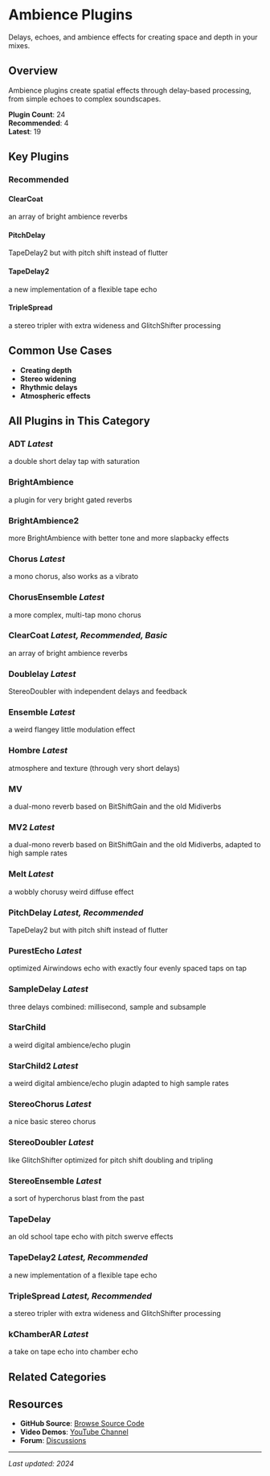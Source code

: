 # Ambience Plugins

Delays, echoes, and ambience effects for creating space and depth in your mixes.

## Overview

Ambience plugins create spatial effects through delay-based processing, from simple echoes to complex soundscapes.

**Plugin Count**: 24  
**Recommended**: 4  
**Latest**: 19

## Key Plugins

### Recommended

#### ClearCoat
an array of bright ambience reverbs

#### PitchDelay
TapeDelay2 but with pitch shift instead of flutter

#### TapeDelay2
a new implementation of a flexible tape echo

#### TripleSpread
a stereo tripler with extra wideness and GlitchShifter processing

## Common Use Cases

- **Creating depth**
- **Stereo widening**
- **Rhythmic delays**
- **Atmospheric effects**


## All Plugins in This Category

### ADT *Latest*
a double short delay tap with saturation

### BrightAmbience
a plugin for very bright gated reverbs

### BrightAmbience2
more BrightAmbience with better tone and more slapbacky effects

### Chorus *Latest*
a mono chorus, also works as a vibrato

### ChorusEnsemble *Latest*
a more complex, multi-tap mono chorus

### ClearCoat *Latest, Recommended, Basic*
an array of bright ambience reverbs

### Doublelay *Latest*
StereoDoubler with independent delays and feedback

### Ensemble *Latest*
a weird flangey little modulation effect

### Hombre *Latest*
atmosphere and texture (through very short delays)

### MV
a dual-mono reverb based on BitShiftGain and the old Midiverbs

### MV2 *Latest*
a dual-mono reverb based on BitShiftGain and the old Midiverbs, adapted to high sample rates

### Melt *Latest*
a wobbly chorusy weird diffuse effect

### PitchDelay *Latest, Recommended*
TapeDelay2 but with pitch shift instead of flutter

### PurestEcho *Latest*
optimized Airwindows echo with exactly four evenly spaced taps on tap

### SampleDelay *Latest*
three delays combined: millisecond, sample and subsample

### StarChild
a weird digital ambience/echo plugin

### StarChild2 *Latest*
a weird digital ambience/echo plugin adapted to high sample rates

### StereoChorus *Latest*
a nice basic stereo chorus

### StereoDoubler *Latest*
like GlitchShifter optimized for pitch shift doubling and tripling

### StereoEnsemble *Latest*
a sort of hyperchorus blast from the past

### TapeDelay
an old school tape echo with pitch swerve effects

### TapeDelay2 *Latest, Recommended*
a new implementation of a flexible tape echo

### TripleSpread *Latest, Recommended*
a stereo tripler with extra wideness and GlitchShifter processing

### kChamberAR *Latest*
a take on tape echo into chamber echo


## Related Categories


## Resources

- **GitHub Source**: [Browse Source Code](https://github.com/airwindows/airwindows/tree/master/plugins/LinuxVST/src/)
- **Video Demos**: [YouTube Channel](https://www.youtube.com/@airwindows)
- **Forum**: [Discussions](https://forum.airwindows.com)

---

*Last updated: 2024*
